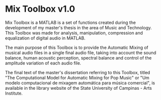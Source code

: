 # Mix Toolbox v1.0

Mix Toolbox is a MATLAB is a set of functions created during the development of my master's thesis in the area of Music and Technology.
This Toolbox was made for analysis, manipulation, compression and equalization of digital audio in MATLAB.

The main purpose of this Toolbox is to provide the Automatic Mixing of musical audio files in a single final audio file, taking into account the sound balance, human acoustic perception, spectral balance and control of the amplitude variation of each audio file.

The final text of the master's dissertation referring to this Toolbox, titled "The Computational Model for Automatic Mixing for Pop Music" or "Um modelo computacional de mixagem automática para música comercial", is available in the library website of the State University of Campinas - Arts Institute.